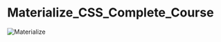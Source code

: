 # Materialize_CSS_Complete_Course

![Materialize](https://cdn.nearsoft.com/uploads/2016/11/how-to-center-your-content-with-materialize-top-800x318.png "Materialize CSS Logo")

